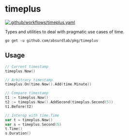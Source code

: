 # timeplus

[![.github/workflows/timeplus.yaml](https://github.com/absurdlab/pkg/actions/workflows/timeplus.yaml/badge.svg)](https://github.com/absurdlab/pkg/actions/workflows/timeplus.yaml)

Types and utilities to deal with pragmatic use cases of time.

```shell
go get -u github.com/absurdlab/pkg/timeplus
```

## Usage

```go
// Current timestamp
timeplus.Now()

// Arbitrary timestamp
timeplus.On(time.Now().Add(time.Minute))

// Compare timestamp
t1 := timeplus.Now()
t2 := timeplus.Now().AddSecond(timeplus.Second(5))
t1.Before(t2)

// Interop with time.Time
var t = timeplus.Now()
var s = timeplus.Second(5)
t.Time()
s.Duration()

```